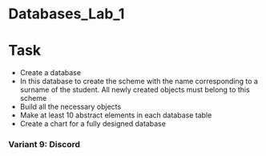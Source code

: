 # Databases_Lab_1

# Task
- Create a database
- In this database to create the scheme with the name corresponding to a surname of the student. All newly created objects must belong to this scheme
- Build all the necessary objects
- Make at least 10 abstract elements in each database table
- Create a chart for a fully designed database

### Variant 9: Discord
